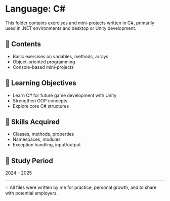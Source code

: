 # Language: C#

This folder contains exercises and mini-projects written in C#, primarily used in .NET environments and desktop or Unity development.

## 📂 Contents

- Basic exercises on variables, methods, arrays
- Object-oriented programming
- Console-based mini-projects

## 🎯 Learning Objectives

- Learn C# for future game development with Unity
- Strengthen OOP concepts
- Explore core C# structures

## 🧠 Skills Acquired

- Classes, methods, properties
- Namespaces, modules
- Exception handling, input/output

## 📅 Study Period

2024 – 2025

---

💡 All files were written by me for practice, personal growth, and to share with potential employers.
